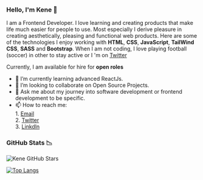 ### Hello, I'm Kene 👋

I am a Frontend Developer. I love learning and creating products that make life much easier for people to use. Most especially I derive pleasure in creating aesthetically, pleasing and functional web products.
Here are some of the technologies I enjoy working with **HTML**, **CSS**, **JavaScript**, **TailWind CSS**, **SASS** and **Bootstrap**.
When I am not coding, I love playing football (soccer) in other to stay active or I 'm on [Twitter](https://twitter.com/RealKeneNwobodo)

Currently, I am available for hire for **open roles**


- 🌱 I’m currently learning advanced ReactJs.
- 👯 I’m looking to collaborate on Open Source Projects.
- 💬 Ask me about my journey into software development or frontend development to be specific.
- 📫 How to reach me: </br>1. [Email](mailto:nwobodokenechukwu2@gmail.com?subject=)</br>2. [Twitter](https://twitter.com/RealKeneNwobodo)</br>3. [Linkdln](https://www.linkedin.com/in/kenechukwu-nwobodo-8a30171a2)</br>
                     

### GitHub Stats :chart_with_downwards_trend:

![Kene GitHub Stars](https://github-readme-stats.vercel.app/api?username=keneNwobodo&count_private=true&show_icons=true&theme=gruvbox&hide=stars,issues&api/pin?username=keneNwobodo&repo=github-readme-stats)

[![Top Langs](https://github-readme-stats.vercel.app/api/top-langs/?username=keneNwobodo&layout=compact&langs_count=10&theme=cobalt)](https://github.com/keneNwobodo/github-readme-stats)
